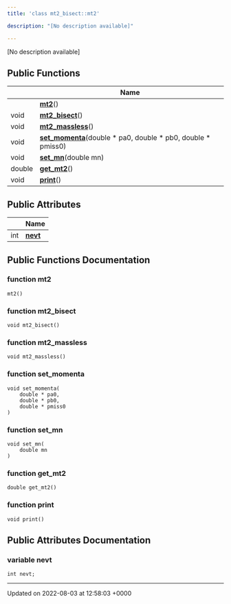 ```yaml
---
title: 'class mt2_bisect::mt2'

description: "[No description available]"

---
```









[No description available]

## Public Functions

|                | Name           |
| -------------- | -------------- |
| | **[mt2](/documentation/code/gambit_sphinx/classes/classmt2__bisect_1_1mt2/#function-mt2)**() |
| void | **[mt2_bisect](/documentation/code/gambit_sphinx/classes/classmt2__bisect_1_1mt2/#function-mt2-bisect)**() |
| void | **[mt2_massless](/documentation/code/gambit_sphinx/classes/classmt2__bisect_1_1mt2/#function-mt2-massless)**() |
| void | **[set_momenta](/documentation/code/gambit_sphinx/classes/classmt2__bisect_1_1mt2/#function-set-momenta)**(double * pa0, double * pb0, double * pmiss0) |
| void | **[set_mn](/documentation/code/gambit_sphinx/classes/classmt2__bisect_1_1mt2/#function-set-mn)**(double mn) |
| double | **[get_mt2](/documentation/code/gambit_sphinx/classes/classmt2__bisect_1_1mt2/#function-get-mt2)**() |
| void | **[print](/documentation/code/gambit_sphinx/classes/classmt2__bisect_1_1mt2/#function-print)**() |

## Public Attributes

|                | Name           |
| -------------- | -------------- |
| int | **[nevt](/documentation/code/gambit_sphinx/classes/classmt2__bisect_1_1mt2/#variable-nevt)**  |

## Public Functions Documentation

### function mt2

```
mt2()
```


### function mt2_bisect

```
void mt2_bisect()
```


### function mt2_massless

```
void mt2_massless()
```


### function set_momenta

```
void set_momenta(
    double * pa0,
    double * pb0,
    double * pmiss0
)
```


### function set_mn

```
void set_mn(
    double mn
)
```


### function get_mt2

```
double get_mt2()
```


### function print

```
void print()
```


## Public Attributes Documentation

### variable nevt

```
int nevt;
```


-------------------------------

Updated on 2022-08-03 at 12:58:03 +0000